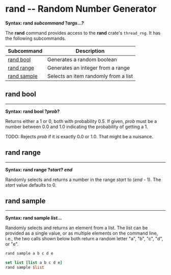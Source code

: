 # rand -- Random Number Generator

**Syntax: rand *subcommand* ?*args*...?**

The **rand** command provides access to the **rand** crate's `thread_rng`.  It has the
following subcommands.

| Subcommand                  | Description |
| ----------------------------| ----------- |
| [rand bool](#rand-bool)     | Generates a random boolean |
| [rand range](#rand-range)   | Generates an integer from a range |
| [rand sample](#rand-sample) | Selects an item randomly from a list |

## rand bool
---
**Syntax: rand bool ?*prob*?**

Returns either a 1 or 0, both with probability 0.5.  If given, *prob* must be a number
between 0.0 and 1.0 indicating the probability of getting a 1.

TODO: Rejects *prob* if it is exactly 0.0 or 1.0.  That might be a nuisance.

## rand range
---
**Syntax: rand range ?*start*? *end***

Randomly selects and returns a number in the range *start* to (*end* - 1).  The *start* value
defaults to 0.

## rand sample
---
**Syntax: rand sample *list...***

Randomly selects and returns an element from a list.  The list can be provided as a single value,
or as multiple elements on the command line, i.e., the two calls shown below both return a
random letter "a", "b", "c", "d", or "e".

```tcl
rand sample a b c d e

set list [list a b c d e]
rand sample $list
```
